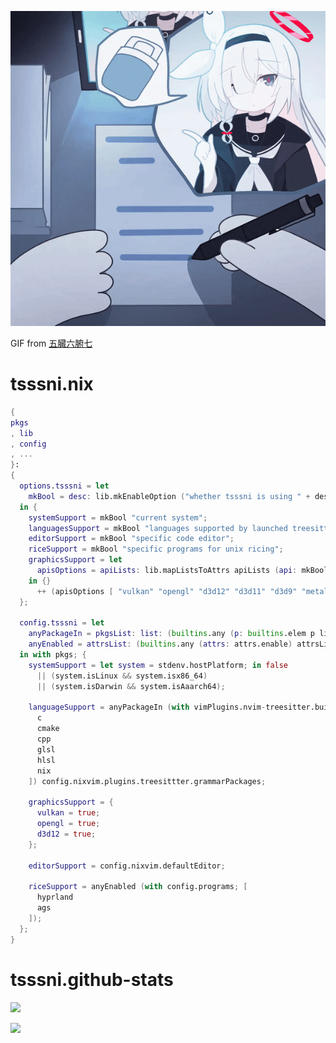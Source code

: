 ![plana](./plana.gif)

GIF from [五臓六腑七](https://x.com/5zou6pu7/status/1778713263058063412)

# tsssni.nix

```nix
{
pkgs
, lib
, config
, ...
}:
{
  options.tsssni = let
    mkBool = desc: lib.mkEnableOption ("whether tsssni is using " + desc);
  in {
    systemSupport = mkBool "current system";
    languagesSupport = mkBool "languages supported by launched treesitters";
    editorSupport = mkBool "specific code editor";
    riceSupport = mkBool "specific programs for unix ricing";
    graphicsSupport = let
      apisOptions = apiLists: lib.mapListsToAttrs apiLists (api: mkBool api);
    in {}
      ++ (apisOptions [ "vulkan" "opengl" "d3d12" "d3d11" "d3d9" "metal" ]);
  };

  config.tsssni = let
    anyPackageIn = pkgsList: list: (builtins.any (p: builtins.elem p list) pkgsList);
    anyEnabled = attrsList: (builtins.any (attrs: attrs.enable) attrsList);
  in with pkgs; {
    systemSupport = let system = stdenv.hostPlatform; in false
      || (system.isLinux && system.isx86_64)
      || (system.isDarwin && system.isAaarch64);

    languageSupport = anyPackageIn (with vimPlugins.nvim-treesitter.builtGrammars; [
      c
      cmake
      cpp
      glsl
      hlsl
      nix
    ]) config.nixvim.plugins.treesittter.grammarPackages;

    graphicsSupport = {
      vulkan = true;
      opengl = true;
      d3d12 = true;
    };

    editorSupport = config.nixvim.defaultEditor;

    riceSupport = anyEnabled (with config.programs; [  
      hyprland
      ags
    ]);
  };
}
```

# tsssni.github-stats


![](https://github-readme-stats.vercel.app/api/top-langs/?username=tsssni&title_color=ff0055&text_color=f5c1e9&icon_color=00ffc8&bg_color=120b10&show_icons=true&layout=compact&hide_title=true&hide_border=true&langs_count=20&count_private=false)

![](https://github-readme-stats.vercel.app/api?username=tsssni&title_color=ff0055&text_color=f5c1e9&icon_color=00ffc8&bg_color=120b10&show_icons=true&hide_title=true&hide_border=true&include_all_commits=false&count_private=false)
